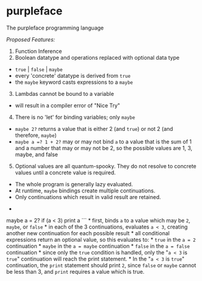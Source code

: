 # purpleface
The purpleface programming language

_Proposed Features:_
1. Function Inference
2. Boolean datatype and operations replaced with optional data type
  * `true` | `false` | `maybe`
  * every 'concrete' datatype is derived from `true`
  * the `maybe` keyword casts expressions to a `maybe`
3. Lambdas cannot be bound to a variable
  * will result in a compiler error of "Nice Try"
4. There is no 'let' for binding variables; only `maybe`
  * `maybe 2?` returns a value that is either 2 (and `true`) or not 2 (and therefore, `maybe`)
  * `maybe a =? 1 + 2?` may or may not bind `a` to a value that is the sum of 1 and a number that may or may not be 2, so the possible values are 1, 3, maybe, and false
5. Optional values are all quantum-spooky. They do not resolve to concrete values until a concrete value is required.
  * The whole program is generally lazy evaluated. 
  * At runtime, `maybe` bindings create multiple continuations.
  * Only continuations which result in valid result are retained.
  * ```
  maybe a = 2?
    if (a < 3) 
       print a
    ```
    * first, binds `a` to a value which may be `2`, `maybe`, or `false`
    * in each of the 3 continuations, evaluates `a < 3`, creating another new continuation for each possible result
      * all conditional expressions return an optional value, so this evaluates to:
        * `true` in the `a = 2` continuation
	* `maybe` in the `a = maybe` continuation
	* `false` in the `a = false` continuation
      * since only the `true` condition is handled, only the "`a < 3` is `true`" continuation will reach the print statement.
    * In the "`a < 3` is `true`" continuation, the `print` statement should print `2`, since `false` or `maybe` cannot be less than 3, and `print` requires a value which is true.
